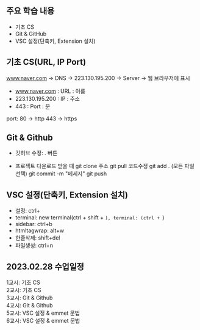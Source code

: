 ## 주요 학습 내용

* 기초 CS
* Git & GitHub
* VSC 설정(단축키, Extension 설치)


## 기초 CS(URL, IP Port)

www.naver.com -> DNS -> 223.130.195.200 -> Server -> 웹 브라우저에 표시

* www.naver.com : URL : 이름
* 223.130.195.200 : IP : 주소
* 443 : Port : 문

port: 
80 -> http
443 -> https


## Git & Github

* 깃허브 수정: . 버튼

* 프로젝트 다운로드 받을 때
git clone 주소
git pull
코드수정
git add . (모든 파일 선택)
git commit -m "메세지"
git push


## VSC 설정(단축키, Extension 설치)

* 설정: ctrl+
* terminal: new terminal(ctrl + shift + `), terminal: (ctrl + `)
* sidebar: ctrl+b
* htmltagwrap: alt+w
* 한줄삭제: shift+del
* 파일생성: ctrl+n


## 2023.02.28 수업일정

1교시: 기초 CS<br>
2교시: 기초 CS <br>
3교시: Git & Github <br>
4교시: Git & Github <br>
5교시: VSC 설정 & emmet 문법 <br>
6교시: VSC 설정 & emmet 문법 <br>
